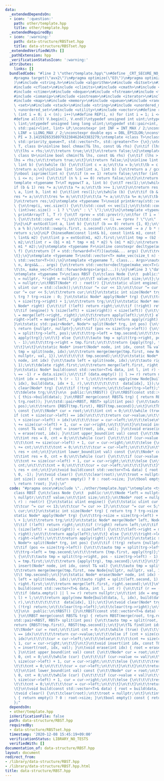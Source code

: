 ```yaml
---
data:
  _extendedDependsOn:
  - icon: ':question:'
    path: other/template.hpp
    title: other/template.hpp
  _extendedRequiredBy:
  - icon: ':warning:'
    path: data-structure/RBSTset.hpp
    title: data-structure/RBSTset.hpp
  _extendedVerifiedWith: []
  _pathExtension: hpp
  _verificationStatusIcon: ':warning:'
  attributes:
    links: []
  bundledCode: "#line 2 \"other/template.hpp\"\n#define _CRT_SECURE_NO_WARNINGS\n\
    #pragma target(\"avx2\")\n#pragma optimize(\"O3\")\n#pragma optimize(\"unroll-loops\"\
    )\n#include <string.h>\n#include <algorithm>\n#include <bitset>\n#include <cassert>\n\
    #include <cfloat>\n#include <climits>\n#include <cmath>\n#include <complex>\n\
    #include <ctime>\n#include <deque>\n#include <fstream>\n#include <functional>\n\
    #include <iomanip>\n#include <iostream>\n#include <iterator>\n#include <list>\n\
    #include <map>\n#include <memory>\n#include <queue>\n#include <random>\n#include\
    \ <set>\n#include <stack>\n#include <string>\n#include <unordered_map>\n#include\
    \ <unordered_set>\n#include <utility>\n#include <vector>\n#define rep(i, n) for\
    \ (int i = 0; i < (n); i++)\n#define REP(i, n) for (int i = 1; i <= (n); i++)\n\
    #define all(V) V.begin(), V.end()\ntypedef unsigned int uint;\ntypedef long long\
    \ lint;\ntypedef unsigned long long ulint;\ntypedef std::pair<int, int> P;\ntypedef\
    \ std::pair<lint, lint> LP;\nconstexpr int INF = INT_MAX / 2;\nconstexpr lint\
    \ LINF = LLONG_MAX / 2;\nconstexpr double eps = DBL_EPSILON;\nconstexpr double\
    \ PI = 3.141592653589793238462643383279;\ntemplate <class T>\nclass prique : public\
    \ std::priority_queue<T, std::vector<T>, std::greater<T>> {\n};\ntemplate <class\
    \ T, class U>\ninline bool chmax(T& lhs, const U& rhs) {\n\tif (lhs < rhs) {\n\
    \t\tlhs = rhs;\n\t\treturn true;\n\t}\n\treturn false;\n}\ntemplate <class T,\
    \ class U>\ninline bool chmin(T& lhs, const U& rhs) {\n\tif (lhs > rhs) {\n\t\t\
    lhs = rhs;\n\t\treturn true;\n\t}\n\treturn false;\n}\ninline lint gcd(lint a,\
    \ lint b) {\n\twhile (b) {\n\t\tlint c = a;\n\t\ta = b;\n\t\tb = c % b;\n\t}\n\
    \treturn a;\n}\ninline lint lcm(lint a, lint b) {\n\treturn a / gcd(a, b) * b;\n\
    }\nbool isprime(lint n) {\n\tif (n == 1) return false;\n\tfor (int i = 2; i *\
    \ i <= n; i++) {\n\t\tif (n % i == 0) return false;\n\t}\n\treturn true;\n}\n\
    template <typename T>\nT mypow(T a, lint b) {\n\tT res(1);\n\twhile (b) {\n\t\t\
    if (b & 1) res *= a;\n\t\ta *= a;\n\t\tb >>= 1;\n\t}\n\treturn res;\n}\nlint modpow(lint\
    \ a, lint b, lint m) {\n\tlint res(1);\n\twhile (b) {\n\t\tif (b & 1) {\n\t\t\t\
    res *= a;\n\t\t\tres %= m;\n\t\t}\n\t\ta *= a;\n\t\ta %= m;\n\t\tb >>= 1;\n\t\
    }\n\treturn res;\n}\ntemplate <typename T>\nvoid printArray(std::vector<T>& vec)\
    \ {\n\trep(i, vec.size()) {\n\t\tstd::cout << vec[i];\n\t\tstd::cout << (i ==\
    \ (int)vec.size() - 1 ? \"\\n\" : \" \");\n\t}\n}\ntemplate <typename T>\nvoid\
    \ printArray(T l, T r) {\n\tT rprev = std::prev(r);\n\tfor (T i = l; i != r; i++)\
    \ {\n\t\tstd::cout << *i;\n\t\tstd::cout << (i == rprev ? \"\\n\" : \" \");\n\t\
    }\n}\nLP extGcd(lint a, lint b) {\n\tif (b == 0) return {1, 0};\n\tLP s = extGcd(b,\
    \ a % b);\n\tstd::swap(s.first, s.second);\n\ts.second -= a / b * s.first;\n\t\
    return s;\n}\nLP ChineseRem(const lint& b1, const lint& m1, const lint& b2, const\
    \ lint& m2) {\n\tlint p = extGcd(m1, m2).first;\n\tlint tmp = (b2 - b1) * p %\
    \ m2;\n\tlint r = (b1 + m1 * tmp + m1 * m2) % (m1 * m2);\n\treturn std::make_pair(r,\
    \ m1 * m2);\n}\ntemplate <typename F>\ninline constexpr decltype(auto) lambda_fix(F&&\
    \ f) {\n\treturn [f = std::forward<F>(f)](auto&&... args) {\n\t\treturn f(f, std::forward<decltype(args)>(args)...);\n\
    \t};\n}\ntemplate <typename T>\nstd::vector<T> make_vec(size_t n) {\n\treturn\
    \ std::vector<T>(n);\n}\ntemplate <typename T, class... Args>\nauto make_vec(size_t\
    \ n, Args&&... args) {\n\treturn std::vector<decltype(make_vec<T>(args...))>(\n\
    \t\tn, make_vec<T>(std::forward<Args>(args)...));\n}\n#line 3 \"data-structure/RBST.hpp\"\
    \ntemplate <typename T>\nclass RBST {\n\tclass Node {\n\t  public:\n\t\tNode *left\
    \ = nullptr, *right = nullptr;\n\t\tT value;\n\t\tint size;\n\t};\n\tNode* root\
    \ = nullptr;\n\tRBST(Node* r) : root(r) {}\n\tstatic ulint engine() {\n\t\tstatic\
    \ ulint cur = std::clock();\n\t\tcur ^= cur << 13;\n\t\tcur ^= cur >> 17;\n\t\t\
    cur ^= cur << 5;\n\t\treturn cur;\n\t}\n\tstatic int size(Node* trg) { return\
    \ trg ? trg->size : 0; }\n\tstatic Node* apply(Node* trg) {\n\t\ttrg->size = size(trg->left)\
    \ + size(trg->right) + 1;\n\t\treturn trg;\n\t}\n\tstatic Node* merge(Node* left,\
    \ Node* right) {\n\t\tif (!left) return right;\n\t\tif (!right) return left;\n\
    \t\tif (engine() % (size(left) + size(right)) < size(left)) {\n\t\t\tleft->right\
    \ = merge(left->right, right);\n\t\t\treturn apply(left);\n\t\t} else {\n\t\t\t\
    right->left = merge(left, right->left);\n\t\t\treturn apply(right);\n\t\t}\n\t\
    }\n\tstatic std::pair<Node*, Node*> split(Node* trg, int pos) {\n\t\tif (!trg)\
    \ return {nullptr, nullptr};\n\t\tif (pos <= size(trg->left)) {\n\t\t\tauto tmp\
    \ = split(trg->left, pos);\n\t\t\ttrg->left = tmp.second;\n\t\t\treturn {tmp.first,\
    \ apply(trg)};\n\t\t} else {\n\t\t\tauto tmp = split(trg->right, pos - size(trg->left)\
    \ - 1);\n\t\t\ttrg->right = tmp.first;\n\t\t\treturn {apply(trg), tmp.second};\n\
    \t\t}\n\t}\n\tstatic Node* insert(Node* node, int idx, const T& val) {\n\t\tauto\
    \ tmp = split(node, idx);\n\t\treturn merge(merge(tmp.first, new Node{nullptr,\
    \ nullptr, val, 1}),\n\t\t\t\t\t tmp.second);\n\t}\n\tstatic Node* erase(Node*\
    \ node, int idx) {\n\t\tauto left = split(node, idx);\n\t\tauto right = split(left.second,\
    \ 1);\n\t\tdelete right.first;\n\t\treturn merge(left.first, right.second);\n\t\
    }\n\tstatic Node* build(const std::vector<T>& data, int l, int r) {\n\t\tif (r\
    \ == -1) r = data.size();\n\t\tif (data.empty() || l >= r) return nullptr;\n\t\
    \tint idx = engine() % (r - l) + l;\n\t\treturn apply(new Node{build(data, l,\
    \ idx), build(data, idx + 1, r),\n\t\t\t\t\t\t\t  data[idx], 1});\n\t}\n\tvoid\
    \ clear(Node* trg) {\n\t\tif (!trg) return;\n\t\tclear(trg->left);\n\t\tclear(trg->right);\n\
    \t\tdelete trg;\n\t}\n\n  public:\n\tRBST() {}\n\tRBST(const std::vector<T>& data)\
    \ { this->build(data); }\n\tRBST merge(const RBST& trg) { return RBST(merge(root,\
    \ trg.root)); }\n\tstd::pair<RBST, RBST> split(int pos) {\n\t\tauto tmp = split(root,\
    \ pos);\n\t\treturn {RBST(tmp.first), RBST(tmp.second)};\n\t}\n\tT& find(int idx)\
    \ const {\n\t\tNode* cur = root;\n\t\tint cnt = 0;\n\t\twhile (true) {\n\t\t\t\
    if (cnt + size(cur->left) == idx)\n\t\t\t\treturn cur->value;\n\t\t\telse if (cnt\
    \ + size(cur->left) > idx)\n\t\t\t\tcur = cur->left;\n\t\t\telse\n\t\t\t\tcnt\
    \ += size(cur->left) + 1, cur = cur->right;\n\t\t}\n\t}\n\tvoid insert(int idx,\
    \ const T& val) { root = insert(root, idx, val); }\n\tvoid erase(int idx) { root\
    \ = erase(root, idx); }\n\tint upper_bound(int val) const {\n\t\tNode* cur = root;\n\
    \t\tint res = 0, cnt = 0;\n\t\twhile (cur) {\n\t\t\tif (cur->value <= val)\n\t\
    \t\t\tcnt += size(cur->left) + 1, cur = cur->right;\n\t\t\telse {\n\t\t\t\tres\
    \ += cnt;\n\t\t\t\tcnt = 0;\n\t\t\t\tcur = cur->left;\n\t\t\t}\n\t\t}\n\t\treturn\
    \ res + cnt;\n\t}\n\tint lower_bound(int val) const {\n\t\tNode* cur = root;\n\
    \t\tint res = 0, cnt = 0;\n\t\twhile (cur) {\n\t\t\tif (cur->value < val)\n\t\t\
    \t\tcnt += size(cur->left) + 1, cur = cur->right;\n\t\t\telse {\n\t\t\t\tres +=\
    \ cnt;\n\t\t\t\tcnt = 0;\n\t\t\t\tcur = cur->left;\n\t\t\t}\n\t\t}\n\t\treturn\
    \ res + cnt;\n\t}\n\tvoid build(const std::vector<T>& data) { root = build(data,\
    \ 0, -1); }\n\tvoid clear() {\n\t\tclear(root);\n\t\troot = nullptr;\n\t}\n\t\
    int size() const { return empty() ? 0 : root->size; }\n\tbool empty() const {\
    \ return !root; }\n};\n"
  code: "#pragma once\n#include \"../other/template.hpp\"\ntemplate <typename T>\n\
    class RBST {\n\tclass Node {\n\t  public:\n\t\tNode *left = nullptr, *right =\
    \ nullptr;\n\t\tT value;\n\t\tint size;\n\t};\n\tNode* root = nullptr;\n\tRBST(Node*\
    \ r) : root(r) {}\n\tstatic ulint engine() {\n\t\tstatic ulint cur = std::clock();\n\
    \t\tcur ^= cur << 13;\n\t\tcur ^= cur >> 17;\n\t\tcur ^= cur << 5;\n\t\treturn\
    \ cur;\n\t}\n\tstatic int size(Node* trg) { return trg ? trg->size : 0; }\n\t\
    static Node* apply(Node* trg) {\n\t\ttrg->size = size(trg->left) + size(trg->right)\
    \ + 1;\n\t\treturn trg;\n\t}\n\tstatic Node* merge(Node* left, Node* right) {\n\
    \t\tif (!left) return right;\n\t\tif (!right) return left;\n\t\tif (engine() %\
    \ (size(left) + size(right)) < size(left)) {\n\t\t\tleft->right = merge(left->right,\
    \ right);\n\t\t\treturn apply(left);\n\t\t} else {\n\t\t\tright->left = merge(left,\
    \ right->left);\n\t\t\treturn apply(right);\n\t\t}\n\t}\n\tstatic std::pair<Node*,\
    \ Node*> split(Node* trg, int pos) {\n\t\tif (!trg) return {nullptr, nullptr};\n\
    \t\tif (pos <= size(trg->left)) {\n\t\t\tauto tmp = split(trg->left, pos);\n\t\
    \t\ttrg->left = tmp.second;\n\t\t\treturn {tmp.first, apply(trg)};\n\t\t} else\
    \ {\n\t\t\tauto tmp = split(trg->right, pos - size(trg->left) - 1);\n\t\t\ttrg->right\
    \ = tmp.first;\n\t\t\treturn {apply(trg), tmp.second};\n\t\t}\n\t}\n\tstatic Node*\
    \ insert(Node* node, int idx, const T& val) {\n\t\tauto tmp = split(node, idx);\n\
    \t\treturn merge(merge(tmp.first, new Node{nullptr, nullptr, val, 1}),\n\t\t\t\
    \t\t tmp.second);\n\t}\n\tstatic Node* erase(Node* node, int idx) {\n\t\tauto\
    \ left = split(node, idx);\n\t\tauto right = split(left.second, 1);\n\t\tdelete\
    \ right.first;\n\t\treturn merge(left.first, right.second);\n\t}\n\tstatic Node*\
    \ build(const std::vector<T>& data, int l, int r) {\n\t\tif (r == -1) r = data.size();\n\
    \t\tif (data.empty() || l >= r) return nullptr;\n\t\tint idx = engine() % (r -\
    \ l) + l;\n\t\treturn apply(new Node{build(data, l, idx), build(data, idx + 1,\
    \ r),\n\t\t\t\t\t\t\t  data[idx], 1});\n\t}\n\tvoid clear(Node* trg) {\n\t\tif\
    \ (!trg) return;\n\t\tclear(trg->left);\n\t\tclear(trg->right);\n\t\tdelete trg;\n\
    \t}\n\n  public:\n\tRBST() {}\n\tRBST(const std::vector<T>& data) { this->build(data);\
    \ }\n\tRBST merge(const RBST& trg) { return RBST(merge(root, trg.root)); }\n\t\
    std::pair<RBST, RBST> split(int pos) {\n\t\tauto tmp = split(root, pos);\n\t\t\
    return {RBST(tmp.first), RBST(tmp.second)};\n\t}\n\tT& find(int idx) const {\n\
    \t\tNode* cur = root;\n\t\tint cnt = 0;\n\t\twhile (true) {\n\t\t\tif (cnt + size(cur->left)\
    \ == idx)\n\t\t\t\treturn cur->value;\n\t\t\telse if (cnt + size(cur->left) >\
    \ idx)\n\t\t\t\tcur = cur->left;\n\t\t\telse\n\t\t\t\tcnt += size(cur->left) +\
    \ 1, cur = cur->right;\n\t\t}\n\t}\n\tvoid insert(int idx, const T& val) { root\
    \ = insert(root, idx, val); }\n\tvoid erase(int idx) { root = erase(root, idx);\
    \ }\n\tint upper_bound(int val) const {\n\t\tNode* cur = root;\n\t\tint res =\
    \ 0, cnt = 0;\n\t\twhile (cur) {\n\t\t\tif (cur->value <= val)\n\t\t\t\tcnt +=\
    \ size(cur->left) + 1, cur = cur->right;\n\t\t\telse {\n\t\t\t\tres += cnt;\n\t\
    \t\t\tcnt = 0;\n\t\t\t\tcur = cur->left;\n\t\t\t}\n\t\t}\n\t\treturn res + cnt;\n\
    \t}\n\tint lower_bound(int val) const {\n\t\tNode* cur = root;\n\t\tint res =\
    \ 0, cnt = 0;\n\t\twhile (cur) {\n\t\t\tif (cur->value < val)\n\t\t\t\tcnt +=\
    \ size(cur->left) + 1, cur = cur->right;\n\t\t\telse {\n\t\t\t\tres += cnt;\n\t\
    \t\t\tcnt = 0;\n\t\t\t\tcur = cur->left;\n\t\t\t}\n\t\t}\n\t\treturn res + cnt;\n\
    \t}\n\tvoid build(const std::vector<T>& data) { root = build(data, 0, -1); }\n\
    \tvoid clear() {\n\t\tclear(root);\n\t\troot = nullptr;\n\t}\n\tint size() const\
    \ { return empty() ? 0 : root->size; }\n\tbool empty() const { return !root; }\n\
    };"
  dependsOn:
  - other/template.hpp
  isVerificationFile: false
  path: data-structure/RBST.hpp
  requiredBy:
  - data-structure/RBSTset.hpp
  timestamp: '2020-12-08 15:45:19+09:00'
  verificationStatus: LIBRARY_NO_TESTS
  verifiedWith: []
documentation_of: data-structure/RBST.hpp
layout: document
redirect_from:
- /library/data-structure/RBST.hpp
- /library/data-structure/RBST.hpp.html
title: data-structure/RBST.hpp
---
```

